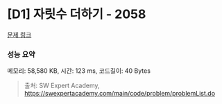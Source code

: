 # [D1] 자릿수 더하기 - 2058 

[문제 링크](https://swexpertacademy.com/main/code/problem/problemDetail.do?contestProbId=AV5QPRjqA10DFAUq) 

### 성능 요약

메모리: 58,580 KB, 시간: 123 ms, 코드길이: 40 Bytes



> 출처: SW Expert Academy, https://swexpertacademy.com/main/code/problem/problemList.do